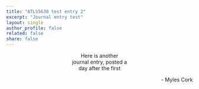 ```yaml
---
title: "ATLS5630 test entry 2"
excerpt: "Journal entry test"
layout: single
author_profile: false
related: false
share: false
---
```

<section style="text-align:center;">
Here is another<br>
journal entry, posted a<br>
day after the first<br>
</section>

<p style="text-align:right;">- Myles Cork</p>

